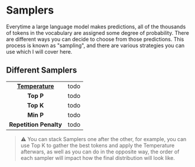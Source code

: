 # Samplers
Everytime a large language model makes predictions, all of the thousands of tokens in the vocabulary are assigned some degree of probability. There are different ways you can decide to choose from those predictions. This process is known as "sampling", and there are various strategies you can use which I will cover here.

## Different Samplers

<table style="border-collapse: collapse; width: 100%; text-align: center;">
  <tr>
    <td style="font-weight:bold"><a href="temperature.md">Temperature</a></td>
    <td>
    todo
    </td>
  </tr>
  <tr>
    <td style="font-weight:bold">Top P</td>
    <td>
    todo
    </td>
  </tr>
  <tr>
    <td style="font-weight:bold">Top K</td>
    <td>
    todo
    </td>
  </tr>
  <tr>
    <td style="font-weight:bold">Min P</td>
    <td>
    todo
    </td>
  </tr>
  <tr>
    <td style="font-weight:bold">Repetition Penalty</td>
    <td>
    todo
    </td>
  </tr>
</table>

> ⚠️ You can stack Samplers one after the other, for example, you can use Top K to gather the best tokens and apply the Temperature afterwars, as well as you can do in the opposite way, the order of each sampler will impact how the final distribution will look like.
